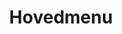 ---
title: Hovedmenu
pageLinks:
    -
        text: Fisk
        href: /fisk/
        target: _self
        contentId: ""
languageLinks:
    -
        code: en
        text: English
    -
        text: Dansk
        code: da
id: 08beaf2af74a3dc65c17a424813ec9c38bac2ab4
permalink: /da/hovedmenu/

---